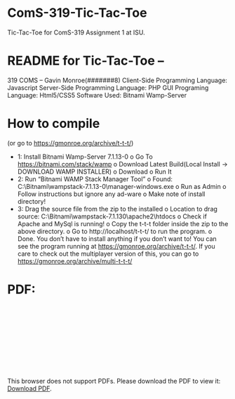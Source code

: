 
# ComS-319-Tic-Tac-Toe
Tic-Tac-Toe for ComS-319 Assignment 1 at ISU.
# README for Tic-Tac-Toe – 
319 COMS – Gavin Monroe(#######8) Client-Side Programming Language: Javascript Server-Side Programming Language: PHP GUI Programing Language: Html5/CSS5 Software Used: Bitnami Wamp-Server
# How to compile
(or go to https://gmonroe.org/archive/t-t-t/)
- 1: Install Bitnami Wamp-Server 7.1.13-0 o Go To https://bitnami.com/stack/wamp o Download Latest Build(Local Install -> DOWNLOAD WAMP INSTALLER)
  o Download o Run It
- 2: Run “Bitnami WAMP Stack Manager Tool” o Found: C:\Bitnami\wampstack-7.1.13-0\manager-windows.exe o Run as Admin
  o Follow instructions but ignore any ad-ware o Make note of install directory!
- 3: Drag the source file from the zip to the installed o Location to drag source: C:\Bitnami\wampstack-7.1.130\apache2\htdocs
  o Check if Apache and MySql is running!
  o Copy the t-t-t folder inside the zip to the above directory. o Go to http://localhost/t-t-t/ to run the program. o Done.
You don’t have to install anything if you don’t want to! You can see the program running at https://gmonroe.org/archive/t-t-t/.
If you care to check out the multiplayer version of this, you can go to https://gmonroe.org/archive/multi-t-t-t/

# PDF:
<object data="https://gmonroe.org/classes/ComS-319/Assignment-1/task.pdf" type="application/pdf" width="700px" height="700px">
    <embed src="https://gmonroe.org/classes/ComS-319/Assignment-1/task.pdf">
        <p>This browser does not support PDFs. Please download the PDF to view it: <a href="https://gmonroe.org/classes/ComS-319/Assignment-1/task.pdf">Download PDF</a>.</p>
    </embed>
</object>
